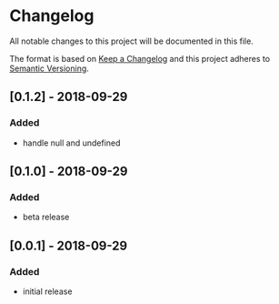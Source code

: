 # Changelog

All notable changes to this project will be documented in this file.

The format is based on [Keep a Changelog](http://keepachangelog.com/en/1.0.0/)
and this project adheres to [Semantic Versioning](http://semver.org/spec/v2.0.0.html).

## [0.1.2] - 2018-09-29
### Added
* handle null and undefined

## [0.1.0] - 2018-09-29
### Added
* beta release

## [0.0.1] - 2018-09-29
### Added
* initial release
